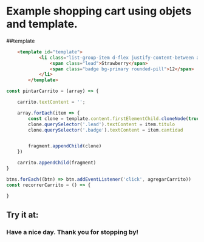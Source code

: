 


# Example shopping cart using objets and template.

##template
```html
    <template id="template">
            <li class="list-group-item d-flex justify-content-between aling-items-center">
                <span class="lead">Strawberry</span>
                <span class="badge bg-primary rounded-pill">12</span>
            </li>
        </template>
```
```js
const pintarCarrito = (array) => {

    carrito.textContent = '';

    array.forEach(item => {
        const clone = template.content.firstElementChild.cloneNode(true);
        clone.querySelector('.lead').textContent = item.titulo
        clone.querySelector('.badge').textContent = item.cantidad


        fragment.appendChild(clone)
    })

    carrito.appendChild(fragment)
}

btns.forEach((btn) => btn.addEventListener('click', agregarCarrito))
const recorrerCarrito = () => {

}
```
## Try it at: 
### Have a nice day. Thank you for stopping by!